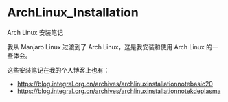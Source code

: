 # ArchLinux_Installation
Arch Linux 安装笔记

我从 Manjaro Linux 过渡到了 Arch Linux，这是我安装和使用 Arch Linux 的一些体会。

这些安装笔记在我的个人博客上也有：

- https://blog.integral.org.cn/archives/archlinuxinstallationnotebasic20
- https://blog.integral.org.cn/archives/archlinuxinstallationnotekdeplasma
